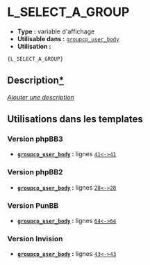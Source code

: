 # L_SELECT_A_GROUP
* __Type :__ variable d'affichage
* __Utilisable dans :__ [`groupcp_user_body`](../tpl/groupcp_user_body.md#readme)
* __Utilisation :__

```smarty
{L_SELECT_A_GROUP}
```

## Description[*](https://fa-tvars.appspot.com/var/L_SELECT_A_GROUP)
[*Ajouter une description*](https://fa-tvars.appspot.com/var/L_SELECT_A_GROUP)

## Utilisations dans les templates

### Version phpBB3
* __[`groupcp_user_body`](../tpl/groupcp_user_body.md#readme) :__ lignes [`41`](../src/prosilver/groupcp_user_body.tpl#L41)[`<->`](../src/prosilver/groupcp_user_body.tpl#L41-L41)[`41`](../src/prosilver/groupcp_user_body.tpl#L41)

### Version phpBB2
* __[`groupcp_user_body`](../tpl/groupcp_user_body.md#readme) :__ lignes [`28`](../src/subsilver/groupcp_user_body.tpl#L28)[`<->`](../src/subsilver/groupcp_user_body.tpl#L28-L28)[`28`](../src/subsilver/groupcp_user_body.tpl#L28)

### Version PunBB
* __[`groupcp_user_body`](../tpl/groupcp_user_body.md#readme) :__ lignes [`64`](../src/punbb/groupcp_user_body.tpl#L64)[`<->`](../src/punbb/groupcp_user_body.tpl#L64-L64)[`64`](../src/punbb/groupcp_user_body.tpl#L64)

### Version Invision
* __[`groupcp_user_body`](../tpl/groupcp_user_body.md#readme) :__ lignes [`43`](../src/invision/groupcp_user_body.tpl#L43)[`<->`](../src/invision/groupcp_user_body.tpl#L43-L43)[`43`](../src/invision/groupcp_user_body.tpl#L43)

